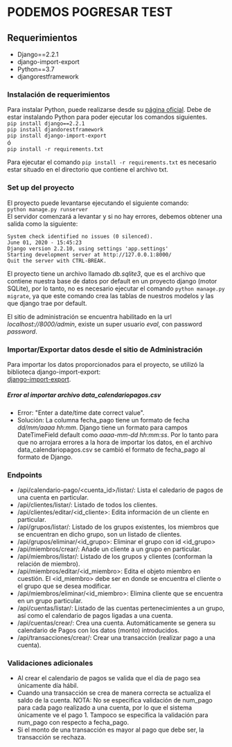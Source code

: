 # PODEMOS POGRESAR TEST

## Requerimientos
- Django==2.2.1
- django-import-export
- Python==3.7
- djangorestframework

### Instalación de requerimientos  
Para instalar Python, puede realizarse desde su [página oficial](https://www.python.org/downloads/release/python-370/). Debe de estar instalando Python para poder ejecutar los comandos siguientes.  
`pip install django==2.2.1`  
`pip install djandorestframework`  
`pip install django-import-export`  
ó  
`pip install -r requirements.txt`

Para ejecutar el comando `pip install -r requirements.txt` es necesario estar situado en el directorio que contiene el archivo txt.

### Set up del proyecto
El proyecto puede levantarse ejecutando el siguiente comando:    
`python manage.py runserver`  
El servidor comenzará a levantar y si no hay errores, debemos obtener una salida como la siguiente:  
```
System check identified no issues (0 silenced).
June 01, 2020 - 15:45:23
Django version 2.2.10, using settings 'app.settings'
Starting development server at http://127.0.0.1:8000/
Quit the server with CTRL-BREAK.
```

El proyecto tiene un archivo llamado *db.sqlite3*, que es el archivo que contiene nuestra base de datos por default en un proyecto django (motor SQLite), por lo tanto, no es necesario ejecutar el comando `python manage.py migrate`, ya que este comando crea las tablas de nuestros modelos y las que django trae por default.  

El sitio de administración se encuentra habilitado en la url *localhost://8000/admin*, existe un super usuario *eval*, con password *password*.


### Importar/Exportar datos desde el sitio de Administración
Para importar los datos proporcionados para el proyecto, se utilizó la biblioteca django-import-export:  
[django-import-export](https://django-import-export.readthedocs.io/en/latest/api_admin.html).

##### Error al importar archivo data_calendariopagos.csv
- Error: "Enter a date/time date correct value".
- Solución: La columna fecha_pago tiene un formato de fecha *dd/mm/aaaa hh:mm*. Django tiene un formato para campos
DateTimeField default como *aaaa-mm-dd hh:mm:ss*. Por lo tanto para que no arrojara errores a la hora de importar
los datos, en el archivo data_calendariopagos.csv se cambió el formato de fecha_pago al formato de Django.

### Endpoints
- /api/calendario-pago/<cuenta_id>/listar/: Lista el caledario de pagos de una cuenta en particular.
- /api/clientes/listar/: Listado de todos los clientes.
- /api/clientes/editar/<id_cliente>: Edita información de un cliente en particular.
- /api/grupos/listar/: Listado de los grupos existentes, los miembros que se encuentran en dicho grupo, son un listado de clientes.
- /api/grupos/eliminar/<id_grupo>: Eliminar el grupo con id <id_grupo>
- /api/miembros/crear/: Añade un cliente a un grupo en particular.
- /api/miembros/listar/: Listado de los grupos y clientes (conforman la relación de miembro).
- /api/miembros/editar/<id_miembro>: Edita el objeto miembro en cuestión. El <id_miembro> debe ser en donde se encuentra el cliente o el grupo que se desea modificar.
- /api/miembros/eliminar/<id_miembro>: Elimina cliente que se encuentra en un grupo particular.
- /api/cuentas/listar/: Listado de las cuentas pertenecimientes a un grupo, así como el calendario de pagos ligadas a una cuenta.
- /api/cuentas/crear/: Crea una cuenta. Automáticamente se genera su calendario de Pagos con los datos (monto) introducidos.
- /api/transacciones/crear/: Crear una transacción (realizar pago a una cuenta).

### Validaciones adicionales
- Al crear el calendario de pagos se valida que el día de pago sea únicamente día hábil.
- Cuando una transacción se crea de manera correcta se actualiza el saldo de la cuenta. NOTA: No se especifica validación de num_pago para cada pago realizado a una cuenta, por lo que el sistema únicamente ve el pago 1. Tampoco se especifica la validación para num_pago con respecto a fecha_pago.
- Si el monto de una transacción es mayor al pago que debe ser, la transacción se rechaza.
